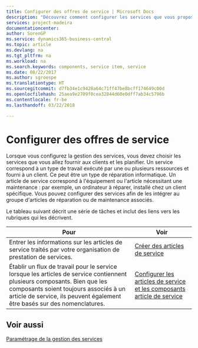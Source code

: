 ```yaml
---
title: Configurer des offres de service | Microsoft Docs
description: "Découvrez comment configurer les services que vous proposez à vos clients."
services: project-madeira
documentationcenter: 
author: SorenGP
ms.service: dynamics365-business-central
ms.topic: article
ms.devlang: na
ms.tgt_pltfrm: na
ms.workload: na
ms.search.keywords: components, service item, service
ms.date: 08/22/2017
ms.author: sgroespe
ms.translationtype: HT
ms.sourcegitcommit: d7fb34e1c9428a64c71ff47be8bcff174649c00d
ms.openlocfilehash: 25aea9e2709f0cea32844d60e0dff7ab34c5796b
ms.contentlocale: fr-be
ms.lasthandoff: 03/22/2018

---
```


# <a name="set-up-service-offerings"></a>Configurer des offres de service
Lorsque vous configurez la gestion des services, vous devez choisir les services que vous allez fournir aux clients et les planifier. Un service correspond à un type de travail exécuté par une ou plusieurs ressources et fourni à un client. Ce peut être un type de réparation informatique. Un article de service correspond à l'équipement ou l'article nécessitant une maintenance : par exemple, un ordinateur à réparer, installé chez un client spécifique. Vous pouvez configurer des services afin de les intégrer au groupe d'articles de réparation ou de maintenance associés.  
  
Le tableau suivant décrit une série de tâches et inclut des liens vers les rubriques qui les décrivent.  
  
|**Pour**|**Voir**|  
|------------|-------------|  
|Entrer les informations sur les articles de service traités par votre organisation de prestation de services.|[Créer des articles de service](service-how-to-create-service-items.md)|  
|Établir un flux de travail pour le service lorsque les articles de service contiennent plusieurs composants. Bien que les composants soient toujours associés à un article de service, ils peuvent également être basés sur des nomenclatures.|[Configurer les articles de service et les composants article de service](service-how-setup-service-items.md)|  
  
## <a name="see-also"></a>Voir aussi  
[Paramétrage de la gestion des services](service-setup-service.md)   
